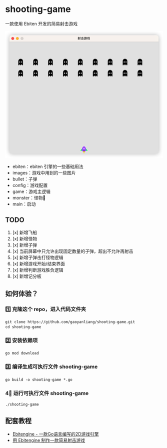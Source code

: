 # shooting-game

一款使用 Ebiten 开发的简易射击游戏

![game](./images/game.png)

- ebiten：ebiten 引擎的一些基础用法
- images：游戏中用到的一些图片
- bullet：子弹
- config：游戏配置
- game：游戏主逻辑
- monster：怪物👹
- main：启动

## TODO

1. [x] 新增飞船
2. [x] 新增怪物
3. [x] 新增子弹 
4. [x] 当前屏幕中只允许出现固定数量的子弹，超出不允许再射击 
5. [x] 新增子弹击打怪物逻辑
6. [x] 新增游戏开始/结束界面
7. [x] 新增判断游戏胜负逻辑
8. [x] 新增记分板

## 如何体验？

### 1️⃣ 克隆这个 repo，进入代码文件夹

```shell
git clone https://github.com/gaoyanliang/shooting-game.git
cd shooting-game
```

### 2️⃣ 安装依赖项

```shell
go mod download
```

### 3️⃣ 编译生成可执行文件 shooting-game

```shell
go build -o shooting-game *.go
```

### 4⃣️ 运行可执行文件 shooting-game

```shell
./shooting-game
```

## 配套教程

- [Ebitengine - 一款Go语言编写的2D游戏引擎](https://yanliang.cool/blog/go/ebitengine/)
- [用 Ebitengine 制作一款简易射击游戏](https://yanliang.cool/blog/go/shooting-game/)